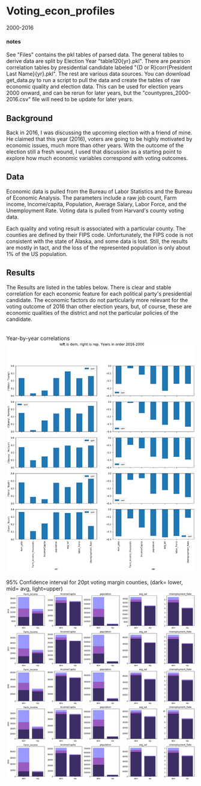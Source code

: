 # Voting_econ_profiles
2000-2016
#### notes
See "Files" contains the pkl tables of parsed data. The general tables to derive data are split by Election Year "table120{yr}.pkl". There are pearson correlation tables by presidential candidate labeled "{D or R}corr{President Last Name}{yr}.pkl". The rest are various data sources. You can download get_data.py to run a script to pull the data and create the tables of raw economic quality and election data. This can be used for election years 2000 onward, and can be rerun for later years, but the "countypres_2000-2016.csv" file will need to be update for later years.

## Background
Back in 2016, I was discussing the upcoming election with a friend of mine. He claimed that this year (2016), voters are going to be highly motivated by economic issues, much more than other years. With the outcome of the election still a fresh wound, I used that discussion as a starting point to explore how much economic variables correspond with voting outcomes.

## Data
Economic data is pulled from the Bureau of Labor Statistics and the Bureau of Economic Analysis. The parameters include a raw job count, Farm income, Income/capita, Population, Average Salary, Labor Force, and the Unemployment Rate. Voting data is pulled from Harvard's county voting data. 

Each quality and voting result is associated with a particular county. The counties are defined by their FIPS code. Unfortunately, the FIPS code is not consistent with the state of Alaska, and some data is lost. Still, the results are mostly in tact, and the loss of the represented population is only about 1% of the US population. 


## Results
The Results are listed in the tables below. There is clear and stable correlation for each economic feature for each political party's presidential candidate. The economic factors do not particularly more relevant for the voting outcome of 2016 than other election years, but, of course, these are economic qualities of the district and not the particular policies of the candidate.  
\
\
Year-by-year correlations\
![](files/General_Correls.png)
\
\
95% Confidence interval for 20pt voting margin counties, (dark= lower, mid= avg, light=upper)\
![](files/CI_60percent.png)
